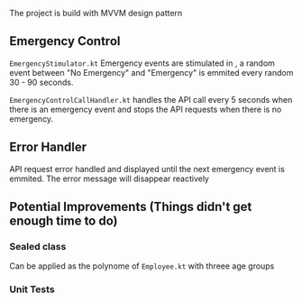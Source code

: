 The project is build with MVVM design pattern 

## Emergency Control 
`EmergencyStimulator.kt` Emergency events are stimulated in , a random event between "No Emergency" and "Emergency" is emmited every random 30 - 90 seconds. 

`EmergencyControlCallHandler.kt` handles the API call every 5 seconds when there is an emergency event and stops the API requests when there is no emergency. 

## Error Handler

API request error handled and displayed until the next emergency event is emmited. The error message will disappear reactively

## Potential Improvements (Things didn't get enough time to do)
### Sealed class 
   Can be applied as the polynome of `Employee.kt` with threee age groups
### Unit Tests
